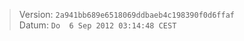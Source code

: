 
> Version: ``2a941bb689e6518069ddbaeb4c198390f0d6ffaf``  
> Datum: ``Do  6 Sep 2012 03:14:48 CEST``  

